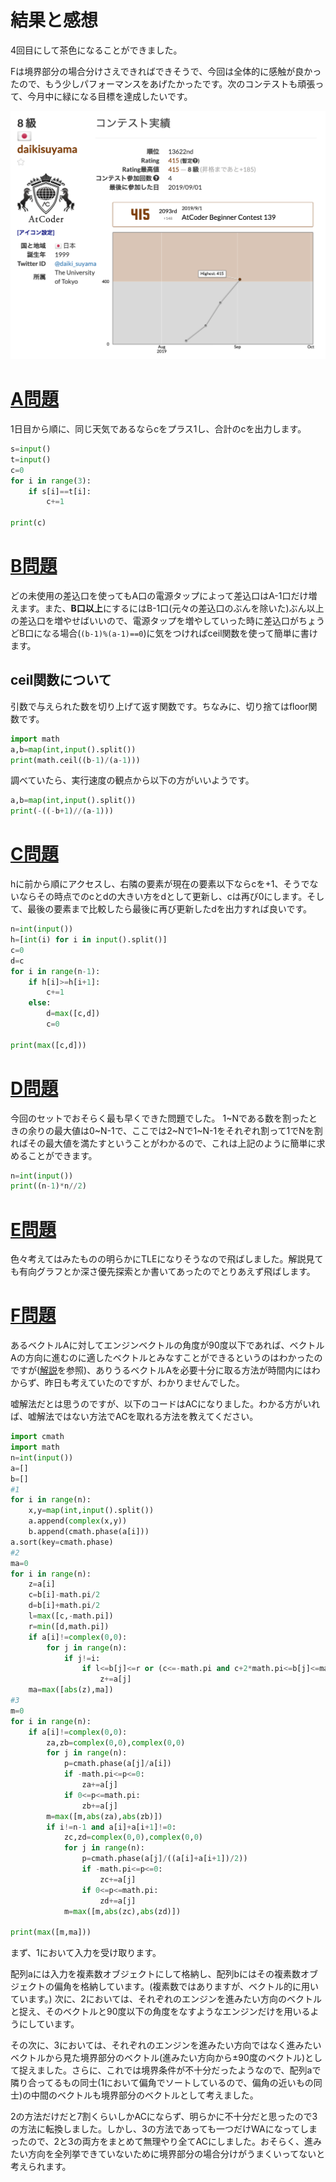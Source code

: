 # 結果と感想

4回目にして茶色になることができました。

Fは境界部分の場合分けさえできればできそうで、今回は全体的に感触が良かったので、もう少しパフォーマンスをあげたかったです。次のコンテストも頑張って、今月中に緑になる目標を達成したいです。

![](/AtCoder/ABC_139/ABC_139_1.png)


# [A問題](https://atcoder.jp/contests/abc139/tasks/abc139_a)

1日目から順に、同じ天気であるならcをプラス1し、合計のcを出力します。

```python:answerA.py
s=input()
t=input()
c=0
for i in range(3):
    if s[i]==t[i]:
        c+=1

print(c)
```

# [B問題](https://atcoder.jp/contests/abc139/tasks/abc139_b)

どの未使用の差込口を使ってもA口の電源タップによって差込口はA-1口だけ増えます。また、**B口以上**にするにはB-1口(元々の差込口のぶんを除いた)ぶん以上の差込口を増やせばいいので、電源タップを増やしていった時に差込口がちょうどB口になる場合(`(b-1)%(a-1)==0`)に気をつければceil関数を使って簡単に書けます。

## ceil関数について

引数で与えられた数を切り上げて返す関数です。ちなみに、切り捨てはfloor関数です。

```python:answerB.py
import math
a,b=map(int,input().split())
print(math.ceil((b-1)/(a-1)))
```

調べていたら、実行速度の観点から以下の方がいいようです。

```python:answerB.py
a,b=map(int,input().split())
print(-((-b+1)//(a-1)))
```

# [C問題](https://atcoder.jp/contests/abc139/tasks/abc139_c)

hに前から順にアクセスし、右隣の要素が現在の要素以下ならcを+1、そうでないならその時点でのcとdの大きい方をdとして更新し、cは再び0にします。そして、最後の要素まで比較したら最後に再び更新したdを出力すれば良いです。

```python:answerC.py
n=int(input())
h=[int(i) for i in input().split()]
c=0
d=c
for i in range(n-1):
    if h[i]>=h[i+1]:
        c+=1
    else:
        d=max([c,d])
        c=0

print(max([c,d]))

```

# [D問題](https://atcoder.jp/contests/abc139/tasks/abc139_d)

今回のセットでおそらく最も早くできた問題でした。
1~Nである数を割ったときの余りの最大値は0~N-1で、ここでは2~Nで1~N-1をそれぞれ割って1でNを割ればその最大値を満たすということがわかるので、これは上記のように簡単に求めることができます。

```python:answerD.py
n=int(input())
print((n-1)*n//2)
```

# [E問題](https://atcoder.jp/contests/abc139/tasks/abc139_e)

色々考えてはみたものの明らかにTLEになりそうなので飛ばしました。解説見ても有向グラフとか深さ優先探索とか書いてあったのでとりあえず飛ばします。

# [F問題](https://atcoder.jp/contests/abc139/tasks/abc139_f)

あるベクトルAに対してエンジンベクトルの角度が90度以下であれば、ベクトルAの方向に進むのに適したベクトルとみなすことができるというのはわかったのですが([解説](https://img.atcoder.jp/abc139/editorial.pdf)を参照)、ありうるベクトルAを必要十分に取る方法が時間内にはわからず、昨日も考えていたのですが、わかりませんでした。

嘘解法だとは思うのですが、以下のコードはACになりました。わかる方がいれば、嘘解法ではない方法でACを取れる方法を教えてください。

```python:answerF.py
import cmath
import math
n=int(input())
a=[]
b=[]
#1
for i in range(n):
    x,y=map(int,input().split())
    a.append(complex(x,y))
    b.append(cmath.phase(a[i]))
a.sort(key=cmath.phase)
#2
ma=0
for i in range(n):
    z=a[i]
    c=b[i]-math.pi/2
    d=b[i]+math.pi/2
    l=max([c,-math.pi])
    r=min([d,math.pi])
    if a[i]!=complex(0,0):
        for j in range(n):
            if j!=i:
                if l<=b[j]<=r or (c<=-math.pi and c+2*math.pi<=b[j]<=math.pi) or (d>=math.pi and -math.pi<=b[j]<=d-2*math.pi):
                    z+=a[j]
    ma=max([abs(z),ma])
#3
m=0
for i in range(n):
    if a[i]!=complex(0,0):
        za,zb=complex(0,0),complex(0,0)
        for j in range(n):
            p=cmath.phase(a[j]/a[i])
            if -math.pi<=p<=0:
                za+=a[j]
            if 0<=p<=math.pi:
                zb+=a[j]
        m=max([m,abs(za),abs(zb)])
        if i!=n-1 and a[i]+a[i+1]!=0:
            zc,zd=complex(0,0),complex(0,0)
            for j in range(n):
                p=cmath.phase(a[j]/((a[i]+a[i+1])/2))
                if -math.pi<=p<=0:
                    zc+=a[j]
                if 0<=p<=math.pi:
                    zd+=a[j]
            m=max([m,abs(zc),abs(zd)])

print(max([m,ma]))
```

まず、1において入力を受け取ります。

配列aには入力を複素数オブジェクトにして格納し、配列bにはその複素数オブジェクトの偏角を格納しています。(複素数ではありますが、ベクトル的に用いています。)
次に、2においては、それぞれのエンジンを進みたい方向のベクトルと捉え、そのベクトルと90度以下の角度をなすようなエンジンだけを用いるようにしています。

その次に、3においては、それぞれのエンジンを進みたい方向ではなく進みたいベクトルから見た境界部分のベクトル(進みたい方向から±90度のベクトル)として捉えました。さらに、これでは境界条件が不十分だったようなので、配列aで隣り合ってるもの同士(1において偏角でソートしているので、偏角の近いもの同士)の中間のベクトルも境界部分のベクトルとして考えました。

2の方法だけだと7割くらいしかACにならず、明らかに不十分だと思ったので3の方法に転換しました。しかし、3の方法であっても一つだけWAになってしまったので、2と3の両方をまとめて無理やり全てACにしました。おそらく、進みたい方向を全列挙できていないために境界部分の場合分けがうまくいってないと考えられます。
